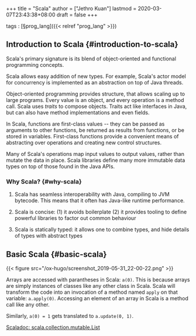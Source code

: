 +++
title = "Scala"
author = ["Jethro Kuan"]
lastmod = 2020-03-07T23:43:38+08:00
draft = false
+++

tags
: [§prog\_lang]({{< relref "prog_lang" >}})


## Introduction to Scala {#introduction-to-scala}

Scala's primary signature is its blend of object-oriented and
functional programming concepts.

Scala allows easy addition of new types. For example, Scala's actor
model for concurrency is implemented as an abstraction on top of Java
threads.

Object-oriented programming provides structure, that allows scaling up
to large programs. Every value is an object, and every operation is a
method call. Scala uses _traits_ to compose objects. Traits act like
interfaces in Java, but can also have method implementations and even
fields.

In Scala, functions are first-class values -- they can be passed as
arguments to other functions, be returned as results from functions,
or be stored in variables. First-class functions provide a convenient
means of abstracting over operations and creating new control
structures.

Many of Scala's operations map input values to output values, rather
than mutate the data in place. Scala libraries define many more
immutable data types on top of those found in the Java APIs.


### Why Scala? {#why-scala}

1.  Scala has seamless interoperability with Java, compiling to JVM
    bytecode. This means that it often has Java-like runtime performance.

2.  Scala is concise: (1) it avoids boilerplate (2) it provides tooling
    to define powerful libraries to factor out common behaviour

3.  Scala is statically typed: it allows one to combine types, and hide
    details of types with abstract types


## Basic Scala {#basic-scala}

{{< figure src="/ox-hugo/screenshot_2019-05-31_22-00-22.png" >}}

Arrays are accessed with parantheses in Scala: `a(0)`.  This is
because arrays are simply instances of classes like any other class in
Scala. Scala will transform the code into an invocation of a method
named `apply` on that variable: `a.apply(0)`. Accessing an element of an
array in Scala is a method call like any other.

Similarly, `a(0) = 1` gets translated to `a.update(0, 1)`.

[Scaladoc: scala.collection.mutable.List](https://www.scala-lang.org/api/2.12.3/scala/collection/immutable/List.html)
